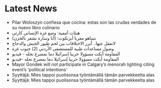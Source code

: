 # Latest News
-  Pilar Woloszyn confiesa que cocina: estas son las crudas verdades de su nuevo libro culinario
-  هيئات أممية: وضع غزة الإنساني كارثي
-  نتنياهو معزيا أيزنكوت: (أنا وسارة نشعر بالحزن)
-  لاتغفل عنها.. أبرز الاختلافات بين لحم طيور الحبش والدجاج
-  وصول مساعدات طبية للمستشفى الأردني (2) جنوب غزة
-  المقاومة أبكت مسؤولا حربيا إسرائيلا دما بمصرع نجله - فيديو
-  المقاومة أبكت مسؤولا حربيا إسرائيلا دما بمصرع نجله -فيديو
-  Mayor Gondek will not participate in Calgary’s menorah lighting citing event’s ‘political intentions’
-  Syyttäjä: Mies tappoi puolisonsa työntämällä tämän parvekkeelta alas
-  Syyttäjä: Mies tappoi puolisonsa työntämällä tämän parvekkeelta alas
